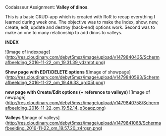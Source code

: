 Codaisseur Assignment: **Valley of dinos**.

This is a basic CRUD-app which is created with RoR to recap everything I learned during week one.
The objective was to make the Index, show, new, create, edit, update and destroy (back-end) options work.
Second was to make an one to many relationship to add dinos to valleys.

**INDEX**

![Image of indexpage]
(http://res.cloudinary.com/debyt5msz/image/upload/v1479840435/Schermafbeelding_2016-11-22_om_19.31.39_ydzmbt.png)

**Show page with EDIT/DELETE options**
![Image of showpage]
(http://res.cloudinary.com/debyt5msz/image/upload/v1479840593/Schermafbeelding_2016-11-22_om_19.49.33_qrd05t.png)

**new page with Create/Edit options (+ reference to valleys)**
![Image of newpage]
(http://res.cloudinary.com/debyt5msz/image/upload/v1479840758/Schermafbeelding_2016-11-22_om_19.52.14_p3oaqz.png)

**Valleys**
![Image of valleys]
(http://res.cloudinary.com/debyt5msz/image/upload/v1479841068/Schermafbeelding_2016-11-22_om_19.57.20_z4rgsn.png)
